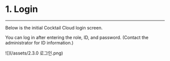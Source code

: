 # 1. Login

---

Below is the initial Cocktail Cloud login screen.

You can log in after entering the role, ID, and password. \(Contact the administrator for ID information.\)

![](/assets/2.3.0 로그인.png)

